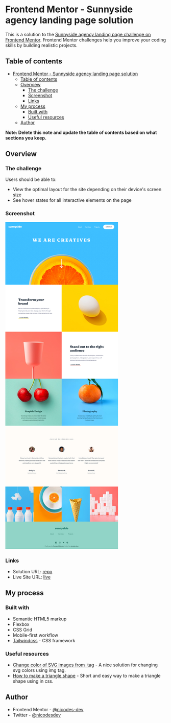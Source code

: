 # Frontend Mentor - Sunnyside agency landing page solution

This is a solution to the [Sunnyside agency landing page challenge on Frontend Mentor](https://www.frontendmentor.io/challenges/sunnyside-agency-landing-page-7yVs3B6ef). Frontend Mentor challenges help you improve your coding skills by building realistic projects.

## Table of contents

- [Frontend Mentor - Sunnyside agency landing page solution](#frontend-mentor---sunnyside-agency-landing-page-solution)
  - [Table of contents](#table-of-contents)
  - [Overview](#overview)
    - [The challenge](#the-challenge)
    - [Screenshot](#screenshot)
    - [Links](#links)
  - [My process](#my-process)
    - [Built with](#built-with)
    - [Useful resources](#useful-resources)
  - [Author](#author)

**Note: Delete this note and update the table of contents based on what sections you keep.**

## Overview

### The challenge

Users should be able to:

- View the optimal layout for the site depending on their device's screen size
- See hover states for all interactive elements on the page

### Screenshot

![](./screenshot.png)

### Links

- Solution URL: [repo](https://github.com/nicodes-dev/fem-sunnyside-agency-landing-page)
- Live Site URL: [live](https://sunnyside-agency-landing-page-challenge.onrender.com/)

## My process

### Built with

- Semantic HTML5 markup
- Flexbox
- CSS Grid
- Mobile-first workflow
- [Tailwindcss](https://tailwindcss.com/) - CSS framework

### Useful resources

- [Change color of SVG images from <img> tag](https://dirask.com/posts/CSS-change-color-of-SVG-images-from-img-tag-D9aJmD) - A nice solution for changing svg colors using img tag.
- [How to make a triangle shape](https://www.youtube.com/watch?v=tTNxykEAPpA&ab_channel=CodingArtist) - Short and easy way to make a triangle shape using in css.

## Author

- Frontend Mentor - [@nicodes-dev](https://www.frontendmentor.io/profile/nicodes-dev)
- Twitter - [@nicodesdev](https://twitter.com/nicodesdev)
